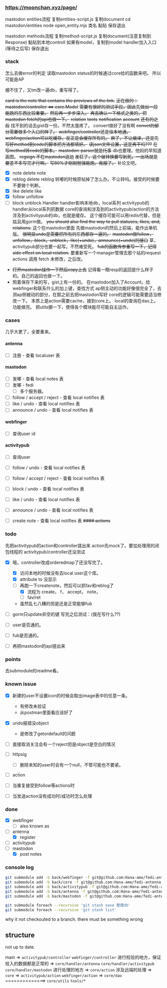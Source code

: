 #

### https://moonchan.xyz/page/

mastodon entities流程
复制entities-script.js
复制document
cd mastodon/entities
node open_entity.mjs 类名
黏贴
保存退出

mastodon methods流程
复制method-script.js
复制document(注意复制到Response)
黏贴到本地controll
如果有model，复制到model
handler加入入口(等待之后写)
保存退出

### **stack**
怎么去做error的判定
读取mastodon status的时候通过core给的函数来吧。
所以可能是AP

绷不住了，又tm改一遍db，重写得了。


~~card is the note that contains the previews of the link.~~
~~正在做的：mastodon/controller <=> core.Model~~
~~需要有很好的测试手段，因此先做出一段能跑的东西比较重要。~~
~~然后再一步步深入。~~
~~再去确认一下格式之类的，把mastodon fetch的api也做一下。~~
~~relation~~
~~toots~~
~~notification~~
~~account~~
~~还有的之后~~
找不到的话去gist存一份。不然太蛋疼了。
convert做好了没有啊
~~convet的部分需要做多个入口的样子。~~
~~webfinger/controller还是往本地通。~~
~~webfinger/action可以吃缓存。反正是会缓存所有的。~~
~~麻了，不让编译，还是先写好method到code的脚本把方法都填好。~~
~~读json文件设置，这是再干吗???~~
~~在写method转code的脚本。~~
~~mastodon-parser就是托事~~
db也要理。他妈的早知道画图。
~~regsign 不在mastodon这边~~
~~发狂了，这个破转换要写到死。一出场就是要差不多写完才行啊。~~
~~写80%才刚刚勉强能跑。我服了。~~
补论文吧。
- [x] note delete note
- [x] reblog delete reblog
转嘟的时候原帖掉了怎么办。不让转吗。接受的时候要不要做个判断。
- [x] like delete like
- [x] follow unfollow
- [ ] block unblock
Handler
handler影响本地db，local系列
activitypub的handler从local系列抓数据
core的查询和涉及到的activitypub/action的方法涉及到activitypub的db，也就是缓存。
这个缓存可能可以用redis代替，但是姑且用gorm做。
~~you should also find the way to pull statuses, likes, and, relations.~~
这个在mastodon里面
先做mastodon的然后上前端，能作出单机版。
~~很明显undo是需要把所有的东西都存一遍的。~~
~~mastodon做follow，unfollow，block，unblock，like(+undo)，announce(+undo)的接口~~
草，activitypub部分也要一起写。不然难受死。
~~fub的函数传参重写一下，记得side effect on local relation.~~
要重新写一个manager管理去那个站的request
actions 调用 fetch 未修改，之后改。
+ ~~打开mastodon操作一下然后copy上去~~
记得看一眼resp的返回是什么样子的。自己的返回也做一下。
+ 照着保存下来的写，gist上有一份的。
在mastodon加入了Account。给webfinger和联系什么的加上键，查找方式
ap侧主动的功能好像很完全了，去测ap侧被动的部分，在那之前去把mastodon写好
core的逻辑可能需要适当修改一下。
本质上是action需要cache，接到core上。
local的查询在dao上。
功能做完。
把utils挪一下，使得各个模块能尽可能自主运作。

### **cases**

几乎大更了，全要重来。

#### antenna
- [ ] 注册 - 查看 localuser 表
#### mastodon
- [ ] 发嘟 - 查看 local notes 表
- [ ] 发嘟 - fedi
  - [ ] 多个服务器。
- [ ] follow / accept / reject - 查看 local notifies 表
- [ ] like / undo - 查看 local notifies 表
- [ ] announce / undo - 查看 local notifies 表
#### webfinger
- [ ] 查询user id
#### activitypub
- [ ] 查询user
- [ ] follow / undo - 查看 local notifies 表
- [ ] follow / accept / reject - 查看 local notifies 表
- [ ] block / undo - 查看 local notifies 表
- [ ] like / undo - 查看 local notifies 表
- [ ] announce / undo - 查看 local notifies 表
- [ ] create note - 查看 local notifies 表
~~#### actions~~



### **todo**
先把activitypub的action和controller搓出来
action先mock了。要加处理用的闭包线程的
activitypub/controller还没测试
- [x] 哦，controller改成orderedmap了还没写完了。
  - [x] 访问本地的时候没有去local user这个库。
  - [x] attribute to 没显示
  - [ ] 再跑一下createnote，然后可以抓fav和reblog了
    - [x] 流程为 create， f， accept， note， 
    - [ ] fav/ret
  - 虽然乱七八糟的但是还是正常能够fub
- [ ] gorm只update非空的键
写完之后测试：(我在写什么??)
- [ ] user是否通的。
- [ ] fub是否通的。

- [ ] 再把mastodon的api搓出来

### **points**

去submodule的readme看。

### **known issue**
- [x] 新建的user不设置icon的时候会取出image表中的任意一条。
  - 有修改未验证
  - 从postman里面看应该好了
- [x] undo报错没object
  - 是修改了getordefault的问题
- [ ] 直接取消关注会有一个reject但是object是空白的情况

- [ ] httpsig
  - [ ] 删除未知的user时会有一个null，不管可能也不要紧。
- [ ] action
- [ ] 当重复接受到follow等actions时
- [ ] 当发送action没有成功时/成功时怎么处理

### **done**
- [x] webfinger
  - [ ] also known as
- [ ] antenna
  - [x] register
- [ ] activitypub
- [ ] mastodon
  - [x] post notes

### console log

```sh
git submodule add -b back/webfinger -f git@github.com:Hana-ame/fedi-antenna.git webfinger --depth 1
git submodule add -b back/core -f git@github.com:Hana-ame/fedi-antenna.git core --depth 1 
git submodule add -b back/activitypub -f git@github.com:Hana-ame/fedi-antenna.git activitypub --depth 1
git submodule add -b back/antenna -f git@github.com:Hana-ame/fedi-antenna.git antenna --depth 1 
git submodule add -b back/mastodon -f git@github.com:Hana-ame/fedi-antenna.git mastodon --depth 1 
```

```sh
git submodule foreach --recursive 'git stash save 整理db'
git submodule foreach --recursive 'git stash list'
```

why it not checkouted to a branch. there must be something wrong


## structure

not up to date.

main 
=>
`activitypub/controller`
`webfinger/controller`
进行校验的地方，保证给入的数据都是正常的
=>
`core/handler/antenna`
`core/handler/activitypub`
`core/handler/mastodon`
进行处理的地方
=>
`core/action`
涉及远端的处理
=>
`core`
=>
`activitypub/action`
`webfinger/action`
=>
`core/dao`
==============>
`core/utils`
`tools/*`
